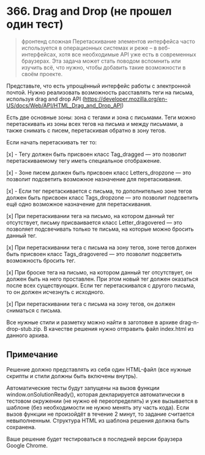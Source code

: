 # 366. Drag and Drop (не прошел один тест)
> фронтенд сложная
Перетаскивание элементов интерфейса часто используется в операционных системах и реже – в веб-интерфейсах, хотя все необходимые API уже есть в современных браузерах. Эта задача может стать поводом вспомнить или изучить всё, что нужно, чтобы добавить такие возможности в своём проекте.

Представьте, что есть упрощённый интерфейс работы с электронной почтой. Нужно реализовать возможность расставлять теги на письма, используя drag and drop API (https://developer.mozilla.org/en-US/docs/Web/API/HTML_Drag_and_Drop_API)

Есть две основные зоны: зона с тегами и зона с письмами. Теги можно перетаскивать из зоны всех тегов на письма и между письмами, а также снимать с писем, перетаскивая обратно в зону тегов.

Если начать перетаскивать тег то:

[x] - Тегу должен быть присвоен класс Tag_dragged — это позволит перетаскиваемому тегу иметь специальное отображение.

[x] - Зоне писем должен быть присвоен класс Letters_dropzone — это позволит подсветить возможное назначение для перетаскивания.

[x] - Если тег перетаскивается с письма, то дополнительно зоне тегов должен быть присвоен класс Tags_dropzone — это позволит подсветить ещё одно возможное назначение для перетаскивания.

[x] При перетаскивании тега на письмо, на котором данный тег отсутствует, письму присваивается класс Letter_dragovered — это позволяет подсвечивать только те письма, на которые можно бросить данный тег.

[x] При перетаскивании тега с письма на зону тегов, зоне тегов должен быть присвоен класс Tags_dragovered — это позволит подсветить возможность бросить тег.

[x] При броске тега на письмо, на котором данный тег отсутствует, он должен быть на него проставлен. При этом новый тег должен оказаться после всех существующих. Если тег перетаскивался с другого письма, то он должен исчезнуть с исходного.

[x] При перетаскивании тега с письма на зону тегов, он должен сниматься с письма.

Все нужные стили и разметку можно найти в заготовке в архиве drag-n-drop-stub.zip. В качестве решения нужно отправить файл index.html из данного архива.

## Примечание
Решение должно представлять из себя один HTML-файл (все нужные скрипты и стили должны быть включены внутрь).

Автоматические тесты будут запущены на вызов функции window.onSolutionReady(), которая декларируется автоматически в тестовом окружении (не нужно её переопределять) и уже вызывается в шаблоне (без необходимости не нужно менять эту часть кода). Если вызов функции не произойдёт в течение 2 минут, то задание считается невыполненным. Структура HTML из шаблона решения должна быть сохранена.

Ваше решение будет тестироваться в последней версии браузера Google Chrome.